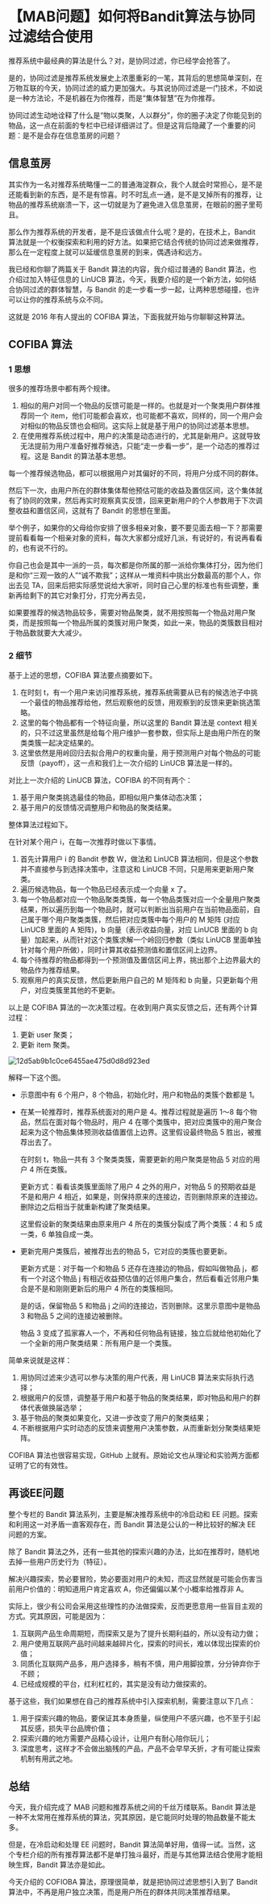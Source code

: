 # 【MAB问题】如何将Bandit算法与协同过滤结合使用 

推荐系统中最经典的算法是什么？对，是协同过滤，你已经学会抢答了。

是的，协同过滤是推荐系统发展史上浓墨重彩的一笔，其背后的思想简单深刻，在万物互联的今天，协同过滤的威力更加强大。与其说协同过滤是一门技术，不如说是一种方法论，不是机器在为你推荐，而是“集体智慧”在为你推荐。

协同过滤生动地诠释了什么是“物以类聚，人以群分”，你的圈子决定了你能见到的物品，这一点在前面的专栏中已经详细讲过了。但是这背后隐藏了一个重要的问题：是不是会存在信息茧房的问题？

## 信息茧房

其实作为一名对推荐系统略懂一二的普通海淀群众，我个人就会时常担心，是不是还能看到新的东西，是不是有惊喜。时不时乱点一通，是不是叉掉所有的推荐，让物品的推荐系统崩溃一下，这一切就是为了避免进入信息茧房，在眼前的圈子里苟且。

那么作为推荐系统的开发者，是不是应该做点什么呢？是的，在技术上，Bandit 算法就是一个权衡探索和利用的好方法。如果把它结合传统的协同过滤来做推荐，那么在一定程度上就可以延缓信息茧房的到来，偶遇诗和远方。

我已经和你聊了两篇关于 Bandit 算法的内容，我介绍过普通的 Bandit 算法，也介绍过加入特征信息的 LinUCB 算法，今天，我要介绍的是一个新方法，如何结合协同过滤的群体智慧，与 Bandit 的走一步看一步一起，让两种思想碰撞，也许可以让你的推荐系统与众不同。

这就是 2016 年有人提出的 COFIBA 算法，下面我就开始与你聊聊这种算法。

## COFIBA 算法

### 1 思想

很多的推荐场景中都有两个规律。

1. 相似的用户对同一个物品的反馈可能是一样的。也就是对一个聚类用户群体推荐同一个 item，他们可能都会喜欢，也可能都不喜欢，同样的，同一个用户会对相似的物品反馈也会相同。这实际上就是基于用户的协同过滤基本思想。
2. 在使用推荐系统过程中，用户的决策是动态进行的，尤其是新用户。这就导致无法提前为用户准备好推荐候选，只能“走一步看一步”，是一个动态的推荐过程。这是 Bandit 的算法基本思想。

每一个推荐候选物品，都可以根据用户对其偏好的不同，将用户分成不同的群体。

然后下一次，由用户所在的群体集体帮他预估可能的收益及置信区间，这个集体就有了协同的效果，然后再实时观察真实反馈，回来更新用户的个人参数用于下次调整收益和置信区间，这就有了 Bandit 的思想在里面。

举个例子，如果你的父母给你安排了很多相亲对象，要不要见面去相一下？那需要提前看看每一个相亲对象的资料，每次大家都分成好几派，有说好的，有说再看看的，也有说不行的。

你自己也会是其中一派的一员，每次都是你所属的那一派给你集体打分，因为他们是和你“三观一致的人”“诚不欺我”；这样从一堆资料中挑出分数最高的那个人，你出去见 TA，回来后把实际感觉说给大家听，同时自己心里的标准也有些调整，重新再给剩下的其它对象打分，打完分再去见，

如果要推荐的候选物品较多，需要对物品聚类，就不用按照每一个物品对用户聚类，而是按照每一个物品所属的类簇对用户聚类，如此一来，物品的类簇数目相对于物品数就要大大减少。

### 2 细节

基于上述的思想，COFIBA 算法要点摘要如下。

1. 在时刻 t，有一个用户来访问推荐系统，推荐系统需要从已有的候选池子中挑一个最佳的物品推荐给他，然后观察他的反馈，用观察到的反馈来更新挑选策略。
2. 这里的每个物品都有一个特征向量，所以这里的 Bandit 算法是 context 相关的，只不过这里虽然是给每个用户维护一套参数，但实际上是由用户所在的聚类类簇一起决定结果的。
3. 这里依然是用岭回归去拟合用户的权重向量，用于预测用户对每个物品的可能反馈（payoff），这一点和我们上一次介绍的 LinUCB 算法是一样的。

对比上一次介绍的 LinUCB 算法，COFIBA 的不同有两个：

1. 基于用户聚类挑选最佳的物品，即相似用户集体动态决策；
2. 基于用户的反馈情况调整用户和物品的聚类结果。

整体算法过程如下。

在针对某个用户 i，在每一次推荐时做以下事情。

1. 首先计算用户 i 的 Bandit 参数 W，做法和 LinUCB 算法相同，但是这个参数并不直接参与到选择决策中，注意这和 LinUCB 不同，只是用来更新用户聚类。
2. 遍历候选物品，每一个物品已经表示成一个向量 x 了。
3. 每一个物品都对应一个物品聚类类簇，每一个物品类簇对应一个全量用户聚类结果，所以遍历到每一个物品时，就可以判断出当前用户在当前物品面前，自己属于哪个用户聚类类簇，然后把对应类簇中每个用户的 M 矩阵 (对应 LinUCB 里面的 A 矩阵)，b 向量（表示收益向量，对应 LinUCB 里面的 b 向量）加起来，从而针对这个类簇求解一个岭回归参数（类似 LinUCB 里面单独针对每个用户所做），同时计算其收益预测值和置信区间上边界。
4. 每个待推荐的物品都得到一个预测值及置信区间上界，挑出那个上边界最大的物品作为推荐结果。
5. 观察用户的真实反馈，然后更新用户自己的 M 矩阵和 b 向量，只更新每个用户，对应类簇里其他的不更新。

以上是 COFIBA 算法的一次决策过程。在收到用户真实反馈之后，还有两个计算过程：

1. 更新 user 聚类；
2. 更新 item 聚类。

![12d5ab9b1c0ce6455ae475d0d8d923ed](https://github.com/Alluka-L/Theory-of-Recommendation-System/blob/master/images/12d5ab9b1c0ce6455ae475d0d8d923ed.jpeg)

解释一下这个图。

* 示意图中有 6 个用户，8 个物品，初始化时，用户和物品的类簇个数都是 1。

* 在某一轮推荐时，推荐系统面对的用户是 4。推荐过程就是遍历 1～8 每个物品，然后在面对每个物品时，用户 4 在哪个类簇中，把对应类簇中的用户聚合起来为这个物品集体预测收益值置信上边界。这里假设最终物品 5 胜出，被推荐出去了。

  在时刻 t，物品一共有 3 个聚类类簇，需要更新的用户聚类是物品 5 对应的用户 4 所在类簇。

  更新方式：看看该类簇里面除了用户 4 之外的用户，对物品 5 的预期收益是不是和用户 4 相近，如果是，则保持原来的连接边，否则删除原来的连接边。删除边之后相当于就重新构建了聚类结果。

  这里假设新的聚类结果由原来用户 4 所在的类簇分裂成了两个类簇：4 和 5 成一类，6 单独自成一类。

* 更新完用户类簇后，被推荐出去的物品 5，它对应的类簇也要更新。

  更新方式是：对于每一个和物品 5 还存在连接边的物品，假如叫做物品 j，都有一个对这个物品 j 有相近收益预估值的近邻用户集合，然后看看近邻用户集合是不是和刚刚更新后的用户 4 所在的类簇相同。

  是的话，保留物品 5 和物品 j 之间的连接边，否则删除。这里示意图中是物品 3 和物品 5 之间的连接边被删除。

  物品 3 变成了孤家寡人一个，不再和任何物品有链接，独立后就给他初始化了一个全新的用户聚类结果：所有用户是一个类簇。

简单来说就是这样：

1. 用协同过滤来少选可以参与决策的用户代表，用 LinUCB 算法来实际执行选择；
2. 根据用户的反馈，调整基于用户和基于物品的聚类结果，即对物品和用户的群体代表做换届选举；
3. 基于物品的聚类如果变化，又进一步改变了用户的聚类结果；
4. 不断根据用户实时动态的反馈来调整用户决策参数，从而重新划分聚类结果矩阵。

COFIBA 算法也很容易实现，GitHub 上就有。原始论文也从理论和实验两方面都证明了它的有效性。

## 再谈EE问题

整个专栏的 Bandit 算法系列，主要是解决推荐系统中的冷启动和 EE 问题。探索和利用这一对矛盾一直客观存在，而 Bandit 算法是公认的一种比较好的解决 EE 问题的方案。

除了 Bandit 算法之外，还有一些其他的探索兴趣的办法，比如在推荐时，随机地去掉一些用户历史行为（特征）。

解决兴趣探索，势必要冒险，势必要面对用户的未知，而这显然就是可能会伤害当前用户价值的：明知道用户肯定喜欢 A，你还偏偏以某个小概率给推荐非 A。

实际上，很少有公司会采用这些理性的办法做探索，反而更愿意用一些盲目主观的方式。究其原因，可能是因为：

1. 互联网产品生命周期短，而探索又是为了提升长期利益的，所以没有动力做；
2. 用户使用互联网产品时间越来越碎片化，探索的时间长，难以体现出探索的价值；
3. 同质化互联网产品多，用户选择多，稍有不慎，用户用脚投票，分分钟弃你于不顾；
4. 已经成规模的平台，红利杠杠的，其实是没有动力做探索的。

基于这些，我们如果想在自己的推荐系统中引入探索机制，需要注意以下几点：

1. 用于探索兴趣的物品，要保证其本身质量，纵使用户不感兴趣，也不至于引起其反感，损失平台品牌价值；
2. 探索兴趣的地方需要产品精心设计，让用户有耐心陪你玩儿；
3. 深度思考，这样才不会做出脑残的产品，产品不会早早夭折，才有可能让探索机制有用武之地。

## 总结

今天，我介绍完成了 MAB 问题和推荐系统之间的千丝万缕联系。Bandit 算法是一种不太常用在推荐系统的算法，究其原因，是它能同时处理的物品数量不能太多。

但是，在冷启动和处理 EE 问题时，Bandit 算法简单好用，值得一试。当然，这个专栏介绍的所有推荐算法都不是单打独斗最好，而是与其他算法结合使用才能相映生辉，Bandit 算法亦是如此。

今天介绍的 COFIOBA 算法，原理很简单，就是把协同过滤思想引入到了 Bandit 算法中，不再是用户独立决策，而是用户所在的群体共同决策推荐结果。

